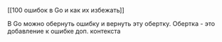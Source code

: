 [[100 ошибок в Go и как их избежать]]

В Go можно обернуть ошибку и вернуть эту обертку. Обертка - это добавление к ошибке доп. контекста 